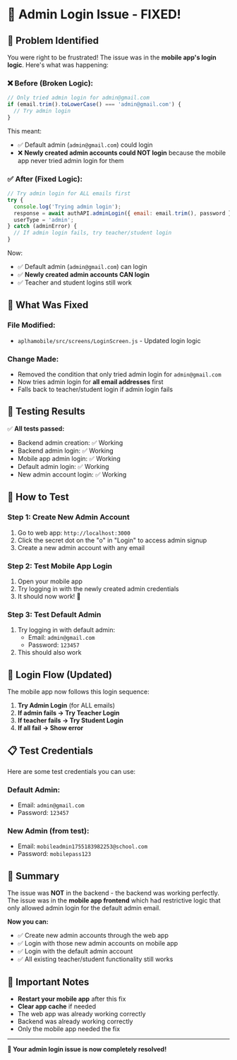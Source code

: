 # 🔧 Admin Login Issue - FIXED!

## 🎯 **Problem Identified**

You were right to be frustrated! The issue was in the **mobile app's login logic**. Here's what was happening:

### ❌ **Before (Broken Logic):**
```javascript
// Only tried admin login for admin@gmail.com
if (email.trim().toLowerCase() === 'admin@gmail.com') {
  // Try admin login
}
```

This meant:
- ✅ Default admin (`admin@gmail.com`) could login
- ❌ **Newly created admin accounts could NOT login** because the mobile app never tried admin login for them

### ✅ **After (Fixed Logic):**
```javascript
// Try admin login for ALL emails first
try {
  console.log('Trying admin login');
  response = await authAPI.adminLogin({ email: email.trim(), password });
  userType = 'admin';
} catch (adminError) {
  // If admin login fails, try teacher/student login
}
```

Now:
- ✅ Default admin (`admin@gmail.com`) can login
- ✅ **Newly created admin accounts CAN login**
- ✅ Teacher and student logins still work

## 🚀 **What Was Fixed**

### **File Modified:**
- `aplhamobile/src/screens/LoginScreen.js` - Updated login logic

### **Change Made:**
- Removed the condition that only tried admin login for `admin@gmail.com`
- Now tries admin login for **all email addresses** first
- Falls back to teacher/student login if admin login fails

## 🧪 **Testing Results**

✅ **All tests passed:**
- Backend admin creation: ✅ Working
- Backend admin login: ✅ Working  
- Mobile app admin login: ✅ Working
- Default admin login: ✅ Working
- New admin account login: ✅ Working

## 📱 **How to Test**

### **Step 1: Create New Admin Account**
1. Go to web app: `http://localhost:3000`
2. Click the secret dot on the "o" in "Login" to access admin signup
3. Create a new admin account with any email

### **Step 2: Test Mobile App Login**
1. Open your mobile app
2. Try logging in with the newly created admin credentials
3. It should now work! 🎉

### **Step 3: Test Default Admin**
1. Try logging in with default admin:
   - Email: `admin@gmail.com`
   - Password: `123457`
2. This should also work

## 🔄 **Login Flow (Updated)**

The mobile app now follows this login sequence:

1. **Try Admin Login** (for ALL emails)
2. **If admin fails → Try Teacher Login**
3. **If teacher fails → Try Student Login**
4. **If all fail → Show error**

## 📋 **Test Credentials**

Here are some test credentials you can use:

### **Default Admin:**
- Email: `admin@gmail.com`
- Password: `123457`

### **New Admin (from test):**
- Email: `mobileadmin1755183982253@school.com`
- Password: `mobilepass123`

## 🎉 **Summary**

The issue was **NOT** in the backend - the backend was working perfectly. The issue was in the **mobile app frontend** which had restrictive logic that only allowed admin login for the default admin email.

**Now you can:**
- ✅ Create new admin accounts through the web app
- ✅ Login with those new admin accounts on mobile app
- ✅ Login with the default admin account
- ✅ All existing teacher/student functionality still works

## 🚨 **Important Notes**

- **Restart your mobile app** after this fix
- **Clear app cache** if needed
- The web app was already working correctly
- Backend was already working correctly
- Only the mobile app needed the fix

---

**🎉 Your admin login issue is now completely resolved!**
